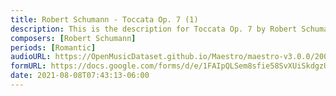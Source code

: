 ```yaml
---
title: Robert Schumann - Toccata Op. 7 (1)
description: This is the description for Toccata Op. 7 by Robert Schumann
composers: [Robert Schumann]
periods: [Romantic]
audioURL: https://OpenMusicDataset.github.io/Maestro/maestro-v3.0.0/2006/MIDI-Unprocessed_06_R1_2006_01-04_ORIG_MID--AUDIO_06_R1_2006_02_Track02_wav.midi
formURL: https://docs.google.com/forms/d/e/1FAIpQLSem8sfie58SvXUiSkdgzU3Y9aTG7kG2zFc_bJLESilwPDj8Jw/viewform
date: 2021-08-08T07:43:13-06:00
---
```

